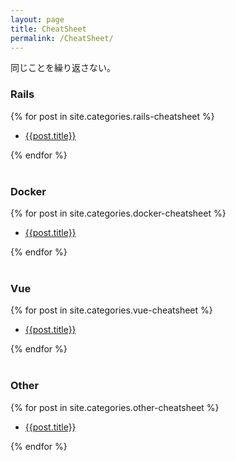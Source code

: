 ```yaml
---
layout: page
title: CheatSheet 
permalink: /CheatSheet/
---
```

同じことを繰り返さない。


<h3>Rails</h3>
{% for post in site.categories.rails-cheatsheet %}
<ul>
<li><a href="{{post.url}}">{{post.title}}</a></li>
</ul>
{% endfor %}
<br>
<br>
<h3>Docker</h3>
{% for post in site.categories.docker-cheatsheet %}
<ul>
<li><a href="{{post.url}}">{{post.title}}</a></li>
</ul>
{% endfor %}
<br>
<br>
<h3>Vue</h3>
{% for post in site.categories.vue-cheatsheet %}
<ul>
<li><a href="{{post.url}}">{{post.title}}</a></li>
</ul>
{% endfor %}
<br>
<br>
<h3>Other</h3>
{% for post in site.categories.other-cheatsheet %}
<ul>
<li><a href="{{post.url}}">{{post.title}}</a></li>
</ul>
{% endfor %}
<br>
<br>